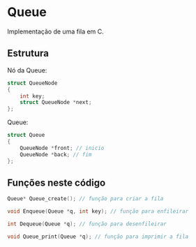 # Queue
Implementação de uma fila em C.
## Estrutura
Nó da Queue:
```c
struct QueueNode
{
    int key;
    struct QueueNode *next;
};
```
Queue:
```c
struct Queue
{
    QueueNode *front; // inicio
    QueueNode *back; // fim
};
```
## Funções neste código
```c
Queue* Queue_create(); // função para criar a fila
```
```c
void Enqueue(Queue *q, int key); // função para enfileirar
```
```c
int Dequeue(Queue *q); // função para desenfileirar
```
```c
void Queue_print(Queue *q); // função para imprimir a fila
```
